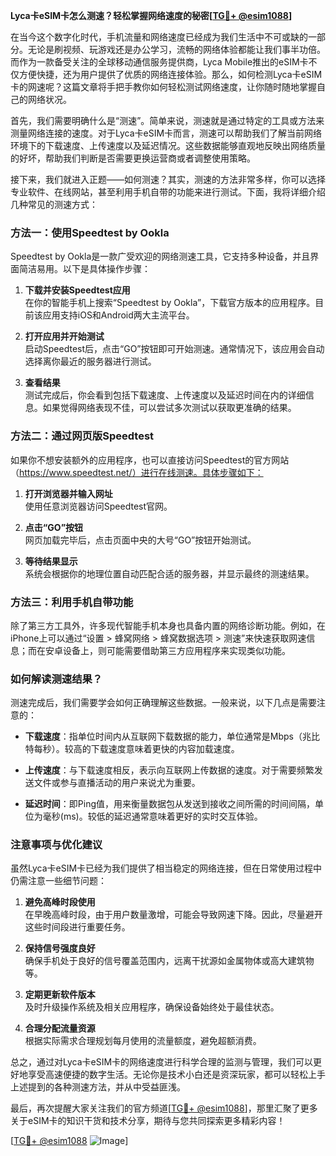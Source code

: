 **Lyca卡eSIM卡怎么测速？轻松掌握网络速度的秘密[[TG💪+ @esim1088](https://t.me/s/esim1088)]**

在当今这个数字化时代，手机流量和网络速度已经成为我们生活中不可或缺的一部分。无论是刷视频、玩游戏还是办公学习，流畅的网络体验都能让我们事半功倍。而作为一款备受关注的全球移动通信服务提供商，Lyca Mobile推出的eSIM卡不仅方便快捷，还为用户提供了优质的网络连接体验。那么，如何检测Lyca卡eSIM卡的网速呢？这篇文章将手把手教你如何轻松测试网络速度，让你随时随地掌握自己的网络状况。

首先，我们需要明确什么是“测速”。简单来说，测速就是通过特定的工具或方法来测量网络连接的速度。对于Lyca卡eSIM卡而言，测速可以帮助我们了解当前网络环境下的下载速度、上传速度以及延迟情况。这些数据能够直观地反映出网络质量的好坏，帮助我们判断是否需要更换运营商或者调整使用策略。

接下来，我们就进入正题——如何测速？其实，测速的方法非常多样，你可以选择专业软件、在线网站，甚至利用手机自带的功能来进行测试。下面，我将详细介绍几种常见的测速方式：

### 方法一：使用Speedtest by Ookla

Speedtest by Ookla是一款广受欢迎的网络测速工具，它支持多种设备，并且界面简洁易用。以下是具体操作步骤：

1. **下载并安装Speedtest应用**  
   在你的智能手机上搜索“Speedtest by Ookla”，下载官方版本的应用程序。目前该应用支持iOS和Android两大主流平台。

2. **打开应用并开始测试**  
   启动Speedtest后，点击“GO”按钮即可开始测速。通常情况下，该应用会自动选择离你最近的服务器进行测试。

3. **查看结果**  
   测试完成后，你会看到包括下载速度、上传速度以及延迟时间在内的详细信息。如果觉得网络表现不佳，可以尝试多次测试以获取更准确的结果。

### 方法二：通过网页版Speedtest

如果你不想安装额外的应用程序，也可以直接访问Speedtest的官方网站（https://www.speedtest.net/）进行在线测速。具体步骤如下：

1. **打开浏览器并输入网址**  
   使用任意浏览器访问Speedtest官网。

2. **点击“GO”按钮**  
   网页加载完毕后，点击页面中央的大号“GO”按钮开始测试。

3. **等待结果显示**  
   系统会根据你的地理位置自动匹配合适的服务器，并显示最终的测速结果。

### 方法三：利用手机自带功能

除了第三方工具外，许多现代智能手机本身也具备内置的网络诊断功能。例如，在iPhone上可以通过“设置 > 蜂窝网络 > 蜂窝数据选项 > 测速”来快速获取网速信息；而在安卓设备上，则可能需要借助第三方应用程序来实现类似功能。

### 如何解读测速结果？

测速完成后，我们需要学会如何正确理解这些数据。一般来说，以下几点是需要注意的：

- **下载速度**：指单位时间内从互联网下载数据的能力，单位通常是Mbps（兆比特每秒）。较高的下载速度意味着更快的内容加载速度。
  
- **上传速度**：与下载速度相反，表示向互联网上传数据的速度。对于需要频繁发送文件或参与直播活动的用户来说尤为重要。

- **延迟时间**：即Ping值，用来衡量数据包从发送到接收之间所需的时间间隔，单位为毫秒(ms)。较低的延迟通常意味着更好的实时交互体验。

### 注意事项与优化建议

虽然Lyca卡eSIM卡已经为我们提供了相当稳定的网络连接，但在日常使用过程中仍需注意一些细节问题：

1. **避免高峰时段使用**  
   在早晚高峰时段，由于用户数量激增，可能会导致网速下降。因此，尽量避开这些时间段进行重要任务。

2. **保持信号强度良好**  
   确保手机处于良好的信号覆盖范围内，远离干扰源如金属物体或高大建筑物等。

3. **定期更新软件版本**  
   及时升级操作系统及相关应用程序，确保设备始终处于最佳状态。

4. **合理分配流量资源**  
   根据实际需求合理规划每月使用的流量额度，避免超额消费。

总之，通过对Lyca卡eSIM卡的网络速度进行科学合理的监测与管理，我们可以更好地享受高速便捷的数字生活。无论你是技术小白还是资深玩家，都可以轻松上手上述提到的各种测速方法，并从中受益匪浅。

最后，再次提醒大家关注我们的官方频道[[TG💪+ @esim1088](https://t.me/s/esim1088)]，那里汇聚了更多关于eSIM卡的知识干货和技术分享，期待与您共同探索更多精彩内容！  

[[TG💪+ @esim1088](https://t.me/s/esim1088) ![Image](https://i.postimg.cc/4NQfJmqS/Snipaste-2025-05-13-00-14-12.png)]